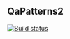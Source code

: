 ## QaPatterns2

[![Build status](https://ci.appveyor.com/api/projects/status/whe3i6r8m9ukf3yi?svg=true)](https://ci.appveyor.com/project/GreeceNut/qapatterns2)
